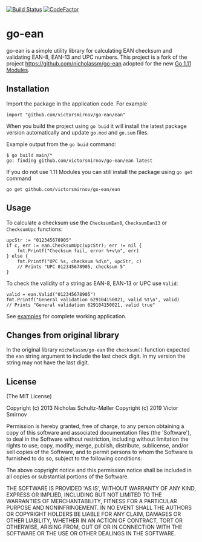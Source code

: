 [![Build Status](https://travis-ci.com/victorsmirnov/go-ean.svg?branch=master)](https://travis-ci.com/victorsmirnov/go-ean)
[![CodeFactor](https://www.codefactor.io/repository/github/victorsmirnov/go-ean/badge)](https://www.codefactor.io/repository/github/victorsmirnov/go-ean)

go-ean
======

go-ean is a simple utility library for calculating EAN checksum and validating EAN-8, EAN-13 and UPC numbers.
This project is a fork of the project https://github.com/nicholassm/go-ean adopted for the new [Go 1.11 Modules].

## Installation

Import the package in the application code. For example

    import "github.com/victorsmirnov/go-ean/ean"

When you build the project using `go buid` it will install the latest package version automatically
and update `go.mod` and `go.sum` files.

Example output from the `go buid` command:

    $ go build main/*
    go: finding github.com/victorsmirnov/go-ean/ean latest

If you do not use 1.11 Modules you can still install the package using `go get` command

    go get github.com/victorsmirnov/go-ean/ean

## Usage

To calculate a checksum use the `ChecksumEan8`, `ChecksumEan13` or `ChecksumUpc` functions:

    upcStr := "012345678905"
    if c, err := ean.ChecksumUpc(upcStr); err != nil {
        fmt.Printf("Checksum fail, error %+v\n", err)
    } else {
        fmt.Printf("UPC %s, checksum %d\n", upcStr, c)
        // Prints "UPC 012345678905, checksum 5"
    }

To check the validity of a string as EAN-8, EAN-13 or UPC use `Valid`:

    valid = ean.Valid("012345678905")
    fmt.Printf("General validation 629104150021, valid %t\n", valid)
    // Prints "General validation 629104150021, valid true"

See [examples](../master/example/main.go) for complete working application.

## Changes from original library

In the original library `nicholassm/go-ean` the `checksum()` function expected the `ean` string argument
to include the last check digit. In my version the string may not have the last digit.

[Go 1.11 Modules]: https://github.com/golang/go/wiki/Modules

## License

(The MIT License)

Copyright (c) 2013 Nicholas Schultz-Møller
Copyright (c) 2019 Victor Smirnov

Permission is hereby granted, free of charge, to any person obtaining
a copy of this software and associated documentation files (the
'Software'), to deal in the Software without restriction, including
without limitation the rights to use, copy, modify, merge, publish,
distribute, sublicense, and/or sell copies of the Software, and to
permit persons to whom the Software is furnished to do so, subject to
the following conditions:

The above copyright notice and this permission notice shall be
included in all copies or substantial portions of the Software.

THE SOFTWARE IS PROVIDED 'AS IS', WITHOUT WARRANTY OF ANY KIND,
EXPRESS OR IMPLIED, INCLUDING BUT NOT LIMITED TO THE WARRANTIES OF
MERCHANTABILITY, FITNESS FOR A PARTICULAR PURPOSE AND NONINFRINGEMENT.
IN NO EVENT SHALL THE AUTHORS OR COPYRIGHT HOLDERS BE LIABLE FOR ANY
CLAIM, DAMAGES OR OTHER LIABILITY, WHETHER IN AN ACTION OF CONTRACT,
TORT OR OTHERWISE, ARISING FROM, OUT OF OR IN CONNECTION WITH THE
SOFTWARE OR THE USE OR OTHER DEALINGS IN THE SOFTWARE.
